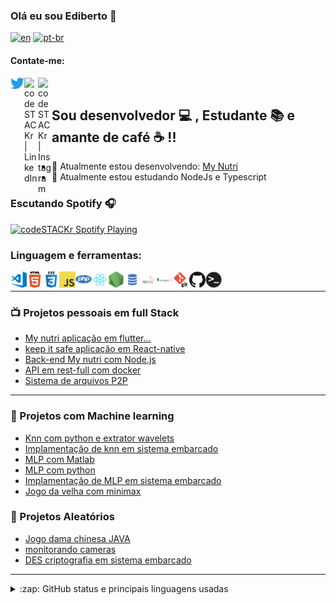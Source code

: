 ### Olá eu sou Ediberto 👋
[![en](https://img.shields.io/badge/lang-en-red.svg)](https://github.com/EdibertoLima/EdibertoLima/blob/master/README.md)
[![pt-br](https://img.shields.io/badge/lang-pt--br-green.svg)](https://github.com/EdibertoLima/EdibertoLima/blob/master/README.pt-br.md)

#### Contate-me:

[<img align="left" alt="codeSTACKr | Twitter" width="22px" src="images/Twitterlogo"  />][twitter]
[<img align="left" alt="codeSTACKr | LinkedIn" width="22px" src="https://image.flaticon.com/icons/png/512/174/174857.png" />][linkedin]
[<img align="left" alt="codeSTACKr | Instagram" width="22px" src="https://upload.wikimedia.org/wikipedia/commons/a/a5/Instagram_icon.png" />][instagram]

<br />


## Sou desenvolvedor 💻 , Estudante 📚 e amante de café ☕ !! 

- 🔭 Atualmente estou desenvolvendo: [My Nutri](https://github.com/EdibertoLima/Mynutri_aplication)
- 🌱 Atualmente estou estudando NodeJs e Typescript 


### Escutando Spotify  🎧

[<img src="https://now-playing-codestackr.vercel.app/api/spotify-playing" alt="codeSTACKr Spotify Playing" width="350" />](https://open.spotify.com/user/ediberto45)


### Linguagem e ferramentas:

<img align="left" alt="Visual Studio Code" width="26px" src="https://raw.githubusercontent.com/github/explore/80688e429a7d4ef2fca1e82350fe8e3517d3494d/topics/visual-studio-code/visual-studio-code.png" />
<img align="left" alt="HTML5" width="26px" src="https://raw.githubusercontent.com/github/explore/80688e429a7d4ef2fca1e82350fe8e3517d3494d/topics/html/html.png" />
<img align="left" alt="CSS3" width="26px" src="https://raw.githubusercontent.com/github/explore/80688e429a7d4ef2fca1e82350fe8e3517d3494d/topics/css/css.png" />
<img align="left" alt="JavaScript" width="26px" src="https://raw.githubusercontent.com/github/explore/80688e429a7d4ef2fca1e82350fe8e3517d3494d/topics/javascript/javascript.png" />
<img align="left"alt="PHP" width="26px" src="images/php.png" /> 
<img align="left" alt="React" width="26px" src="https://raw.githubusercontent.com/github/explore/80688e429a7d4ef2fca1e82350fe8e3517d3494d/topics/react/react.png" />
<img align="left" alt="Node.js" width="26px" src="https://raw.githubusercontent.com/github/explore/80688e429a7d4ef2fca1e82350fe8e3517d3494d/topics/nodejs/nodejs.png" />
<img align="left" alt="SQL" width="26px" src="https://raw.githubusercontent.com/github/explore/80688e429a7d4ef2fca1e82350fe8e3517d3494d/topics/sql/sql.png" />
<img align="left" alt="MySQL" width="26px" src="https://raw.githubusercontent.com/github/explore/80688e429a7d4ef2fca1e82350fe8e3517d3494d/topics/mysql/mysql.png" />
<img align="left" alt="MongoDB" width="26px" src="https://raw.githubusercontent.com/github/explore/80688e429a7d4ef2fca1e82350fe8e3517d3494d/topics/mongodb/mongodb.png" />
<img align="left" alt="Git" width="26px" src="images/git.png" />
<img align="left" alt="GitHub" width="26px" src="https://raw.githubusercontent.com/github/explore/78df643247d429f6cc873026c0622819ad797942/topics/github/github.png" />
<img align="left" alt="Terminal" width="26px" src="https://raw.githubusercontent.com/github/explore/80688e429a7d4ef2fca1e82350fe8e3517d3494d/topics/terminal/terminal.png" />

<br />

---

### 📺 Projetos pessoais em full Stack

<!-- Personal projects:START -->
- [My nutri aplicação em flutter...](https://github.com/EdibertoLima/API-rest_Node)
- [keep it safe aplicação em React-native](https://github.com/EdibertoLima/keep_it_safe)
- [Back-end My nutri com Node.js](https://github.com/EdibertoLima/API-rest_Node)
- [API em rest-full com docker](https://github.com/EdibertoLima/API-rest_Node)
- [Sistema de arquivos P2P](https://github.com/EdibertoLima/Sis_aquivos_p2p)
<!-- Personal projects:END -->


---

### 📕 Projetos com Machine learning 

<!-- BLOG-POST-LIST:START -->
- [Knn com python e extrator wavelets](https://github.com/EdibertoLima/Knn-python)
- [Implamentação de knn em sistema embarcado](https://github.com/EdibertoLima/Knn-python)
- [MLP com Matlab ](https://github.com/EdibertoLima/Knn-python)
- [MLP com python](https://github.com/EdibertoLima/Knn-python)
- [Implamentação de MLP em sistema embarcado](https://github.com/EdibertoLima/Knn-python)
- [Jogo da velha com minimax](https://github.com/EdibertoLima/IA)
<!-- BLOG-POST-LIST:END -->

### 🔆 Projetos Aleatórios
- [Jogo dama chinesa JAVA](https://github.com/EdibertoLima/damachinesarmi)
- [monitorando cameras ](https://github.com/EdibertoLima/Cameras_dvr)
- [DES criptografia em sistema embarcado](https://github.com/EdibertoLima/DES-Encryption-Algorithm-semb-)


---
<!--
<details>
  <summary>:zap: Recent GitHub Activity</summary>
  
START_SECTION:activity
1. ❗️ Closed issue [#8](https://github.com/codeSTACKr/free-developer-resources/issues/8) in [codeSTACKr/free-developer-resources](https://github.com/codeSTACKr/free-developer-resources)
2. 🗣 Commented on [#8](https://github.com/codeSTACKr/free-developer-resources/issues/8) in [codeSTACKr/free-developer-resources](https://github.com/codeSTACKr/free-developer-resources)
3. 🗣 Commented on [#7](https://github.com/codeSTACKr/free-developer-resources/issues/7) in [codeSTACKr/free-developer-resources](https://github.com/codeSTACKr/free-developer-resources)
4. 🎉 Merged PR [#7](https://github.com/codeSTACKr/free-developer-resources/pull/7) in [codeSTACKr/free-developer-resources](https://github.com/codeSTACKr/free-developer-resources)
5. 🗣 Commented on [#3](https://github.com/codeSTACKr/codestackr-vscode-theme/issues/3) in [codeSTACKr/codestackr-vscode-theme](https://github.com/codeSTACKr/codestackr-vscode-theme)
END_SECTION:activity

</details>-->

<details>
  <summary>:zap: GitHub status e principais linguagens usadas</summary>

  <img align="left" alt="Edibeto's GitHub status" src="https://github-readme-stats.codestackr.vercel.app/api?username=EdibertoLima&show_icons=true&hide_border=true&theme=dark" />
    <img align="center" src="https://github-readme-stats.anuraghazra1.vercel.app/api/top-langs/?username=EdibertoLima&langs_count=4&theme=dark" />

</details>

[twitter]: https://twitter.com/
[instagram]: https://www.instagram.com/edibertolima_/
[linkedin]: https://www.linkedin.com/in/ediberto-andrade-052957b1/

